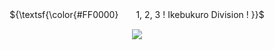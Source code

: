  <div align="center">

${\textsf{\color{#FF0000}　　1, 2, 3 ! Ikebukuro Division ! }}$
   
   <img src="https://cdn.discordapp.com/attachments/1228285615016247401/1370680404922601553/Untitled304_20250510153421.png?ex=6820611a&is=681f0f9a&hm=021917b4ca29b5febfc0a8146c7bcf837f2e21c961553f98ddfe668db9dd3352&">
